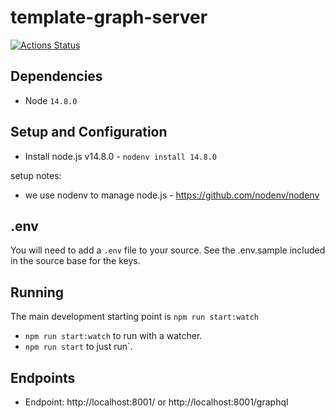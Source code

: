 # template-graph-server

[![Actions Status](https://github.com/ThatConference/that-api-members/workflows/Push%20Master%20CI/badge.svg)](https://github.com/ThatConference/that-api-members/workflows/actions)  

## Dependencies

- Node `14.8.0`

## Setup and Configuration

- Install node.js v14.8.0 - `nodenv install 14.8.0`

setup notes:

- we use nodenv to manage node.js - https://github.com/nodenv/nodenv

## .env

You will need to add a `.env` file to your source. See the .env.sample included in the source base for the keys.

## Running

The main development starting point is `npm run start:watch`

- `npm run start:watch` to run with a watcher.
- `npm run start` to just run`.

## Endpoints

- Endpoint: http://localhost:8001/ or http://localhost:8001/graphql
